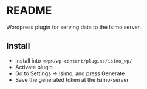 # README #
Wordpress plugin for serving data to the Isimo server.

## Install ##
* Install into `<wp>/wp-content/plugins/isimo_wp/`
* Activate plugin
* Go to Settings -> Isimo, and press Generate
* Save the generated token at the Isimo-server
